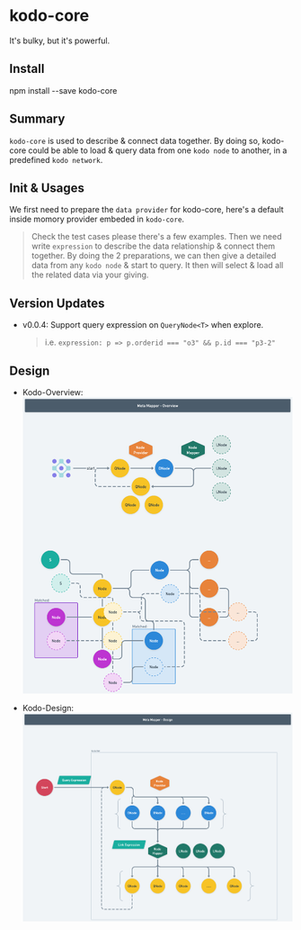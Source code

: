 # kodo-core
It's bulky, but it's powerful.

## Install
npm install --save kodo-core

## Summary
`kodo-core` is used to describe & connect data together.
By doing so, kodo-core could be able to load & query data from one `kodo node` to another, in a predefined `kodo network`.

## Init & Usages
We first need to prepare the `data provider` for kodo-core, here's a default inside momory provider embeded in `kodo-core`.
> Check the test cases please there's a few examples.
Then we need write `expression` to describe the data relationship & connect them together.
By doing the 2 preparations, we can then give a detailed data from any `kodo node` & start to query.
It then will select & load all the related data via your giving.

## Version Updates
* v0.0.4: Support query expression on `QueryNode<T>` when explore.
  > i.e. `expression: p => p.orderid === "o3" && p.id === "p3-2"`

## Design
* Kodo-Overview:
![Kodo-Overview](/design/Kodo-Overview.png)

* Kodo-Design:
![Kodo-Design](/design/Kodo-Design.png)
